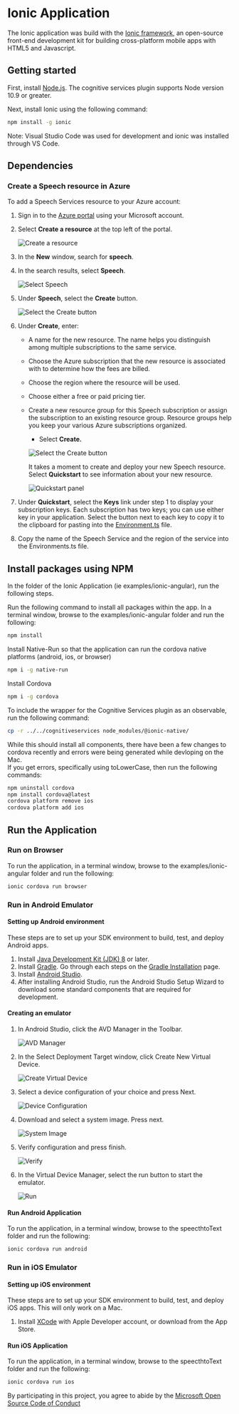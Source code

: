 # Ionic Application

The Ionic application was build with the
[Ionic framework](https://ionicframework.com/), an open-source front-end
development kit for building cross-platform mobile apps with HTML5 and Javascript.

## Getting started

First, install [Node.js](https://nodejs.org/en/).  The cognitive services plugin supports Node version 10.9 or greater.

Next, install Ionic using the following command:

```bash
npm install -g ionic
```

Note:  Visual Studio Code was used for development and ionic was installed
through VS Code.

## Dependencies

### Create a Speech resource in Azure

To add a Speech Services resource to your Azure account:

1. Sign in to the [Azure portal](https://portal.azure.com/) using your Microsoft
account.

1. Select **Create a resource** at the top left of the portal.

    ![Create a resource](https://docs.microsoft.com/en-us/azure/cognitive-services/speech-service/media/index/try-speech-api-create-speech1.png)

1. In the **New** window, search for **speech**.

1. In the search results, select **Speech**.

    ![Select Speech](https://docs.microsoft.com/en-us/azure/cognitive-services/speech-service/media//index/try-speech-api-create-speech2.png)

1. Under **Speech**, select the **Create** button.

    ![Select the Create button](https://docs.microsoft.com/en-us/azure/cognitive-services/speech-service/media//index/try-speech-api-create-speech3.png)

1. Under **Create**, enter:

   * A name for the new resource. The name helps you distinguish among multiple
   subscriptions to the same service.
   * Choose the Azure subscription that the new resource is associated with to
   determine how the fees are billed.
   * Choose the region where the resource will be used.
   * Choose either a free or paid pricing tier.
   * Create a new resource group for this Speech subscription or assign the
   subscription to an existing resource group. Resource groups help you keep your
   various Azure subscriptions organized.
     * Select **Create.**

     ![Select the Create button](https://docs.microsoft.com/en-us/azure/cognitive-services/speech-service/media/index/try-speech-api-create-speech4.png)

     It takes a moment to create and deploy your new Speech resource. Select
     **Quickstart** to see information about your new resource.

     ![Quickstart panel](https://docs.microsoft.com/en-us/azure/cognitive-services/speech-service/media//index/try-speech-api-create-speech5.png)

1. Under **Quickstart**, select the **Keys** link under step 1 to display your
subscription keys. Each subscription has two keys; you can use either key in your
application. Select the button next to each key to copy it to the clipboard for
pasting into the [Environment.ts](\src\environments\environment.ts) file.
1. Copy the name of the Speech Service and the region of the service into the
Environments.ts file.

## Install packages using NPM

In the folder of the Ionic Application (ie examples/ionic-angular), run the following steps.

Run the following command to install all packages within the app.  In a terminal
window, browse to the examples/ionic-angular folder
and run the following:

```bash
npm install
```

Install Native-Run so that the application can run the cordova native platforms (android, ios, or browser)

```bash
npm i -g native-run
```

Install Cordova

```bash
npm i -g cordova
```

To include the wrapper for the Cognitive Services plugin as an observable, run the following command:

```bash
cp -r ../../cognitiveservices node_modules/@ionic-native/
```

While this should install all components, there have been a few changes to
cordova recently and errors were being generated while devloping on the Mac.  
If you get errors, specifically using toLowerCase, then run the following commands:

```bash
npm uninstall cordova
npm install cordova@latest
cordova platform remove ios
cordova platform add ios
```

## Run the Application

### Run on Browser

To run the application, in a terminal window, browse to the examples/ionic-angular folder
and run the following:

```bash
ionic cordova run browser
```

### Run in Android Emulator

#### Setting up Android environment

These steps are to set up your SDK environment to build, test, and deploy
Android apps.

1. Install [Java Development Kit (JDK) 8](http://www.oracle.com/technetwork/java/javase/downloads/jdk8-downloads-2133151.html)
 or later.
1. Install [Gradle](https://gradle.org/).  Go through each steps on the
[Gradle Installation](https://gradle.org/install/) page.
1. Install [Android Studio](https://developer.android.com/studio/index.html).
1. After installing Android Studio, run the Android Studio Setup Wizard to
download some standard components that are required for development.

#### Creating an emulator

1. In Android Studio, click the AVD Manager in the Toolbar.

    ![AVD Manager](img/avdmanager.png)

1. In the Select Deployment Target window, click Create New Virtual Device.

    ![Create Virtual Device](img/createvirtualdevice.png)

1. Select a device configuration of your choice and press Next.

    ![Device Configuration](img/deviceconfiguration.png)

1. Download and select a system image.  Press next.

    ![System Image](img/systemimage.png)

1. Verify configuration and press finish.

    ![Verify](img/verifyinstallation.png)

1. In the Virtual Device Manager, select the run button to start the emulator.

    ![Run](img/verifyinstallation.png)

#### Run Android Application

To run the application, in a terminal window, browse to the speecthtoText folder
and run the following:

```bash
ionic cordova run android
```

### Run in iOS Emulator

#### Setting up iOS environment

These steps are to set up your SDK environment to build, test, and deploy
iOS apps.  This will only work on a Mac.

1. Install [XCode](https://developer.apple.com/download/) with Apple Developer
account, or download from the App Store.

#### Run iOS Application

To run the application, in a terminal window, browse to the speecthtoText folder
and run the following:

```bash
ionic cordova run ios
```

By participating in this project, you
agree to abide by the [Microsoft Open Source Code of Conduct](https://opensource.microsoft.com/codeofconduct/)
